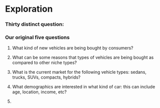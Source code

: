 # Exploration

### Thirty distinct question:
### Our original five questions
1) What kind of new vehicles are being bought by consumers? 
2) What can be some reasons that types of vehicles are being bought as compared to other niche types? 
3) What is the current market for the following vehicle types: sedans, trucks, SUVs, compacts, hybrids?
4) What demographics are interested in what kind of car: this can include age, location, income, etc?

5) 